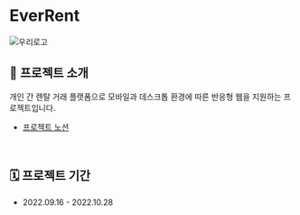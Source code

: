 # EverRent
![우리로고](https://user-images.githubusercontent.com/73919235/190658584-a3ae40e3-c248-439a-975a-51d02b913acb.png)

## 📢 프로젝트 소개
개인 간 렌탈 거래 플랫폼으로 모바일과 데스크톱 환경에 따른 반응형 웹을 지원하는 프로젝트입니다.
- [프로젝트 노션](https://www.notion.so/EVERRENT-4cfbf7de283d418da269c95af4cd2cd7)
<br>

## 🗓 프로젝트 기간
- 2022.09.16 - 2022.10.28
<br>
